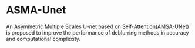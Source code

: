 # ASMA-Unet
An Asymmetric Multiple Scales U-net based on Self-Attention(AMSA-UNet) is proposed to improve the performance of deblurring methods in accuracy and computational complexity.
